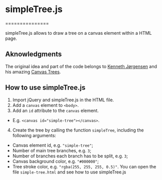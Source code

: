 # simpleTree.js
===============

simpleTree.js allows to draw a tree on a canvas element within a HTML page.

## Aknowledgments
The original idea and part of the code belongs to [Kenneth Jørgensen](http://kennethjorgensen.com/blog/) and his amazing [Canvas Trees](http://kennethjorgensen.com/blog/2014/canvas-trees/).

## How to use simpleTree.js
1. Import jQuery and simpleTree.js in the HTML file.
2. Add a `canvas` element to `<body>`.
3. Add an `id` attribute to the `canvas` element.
  * E.g. `<canvas id="simple-tree"></canvas>`.
4. Create the tree by calling the function `simpleTree`, including the following arguments:
  * Canvas element id, e.g. `"simple-tree"`;
  * Number of main tree branches, e.g. `3`;
  * Number of branches each branch has to be split, e.g. `3`;
  * Canvas background color, e.g. `"#000000"`;
  * Tree stroke color, e.g. `"rgba(255, 255, 255, 0.5)"`.
You can open the file `simple-tree.html` and see how to use simpleTree.js